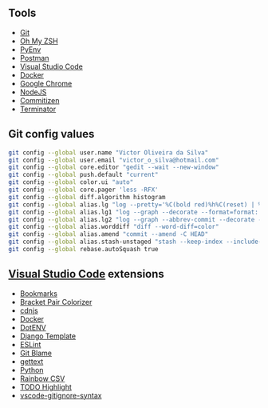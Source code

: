 
## Tools

- [Git](https://git-scm.com/book/en/v2/Getting-Started-Installing-Git)
- [Oh My ZSH](https://github.com/robbyrussell/oh-my-zsh)
- [PyEnv](https://github.com/pyenv/pyenv)
- [Postman](https://www.getpostman.com/apps)
- [Visual Studio Code](https://code.visualstudio.com/download)
- [Docker](https://www.docker.com/get-docker)
- [Google Chrome](https://www.google.com.br/chrome/)
- [NodeJS](https://nodejs.org/en/download/package-manager/#debian-and-ubuntu-based-linux-distributions)
- [Commitizen](https://github.com/commitizen/cz-cli)
- [Terminator](https://gnometerminator.blogspot.com.br/p/introduction.html)

## Git config values

```bash
git config --global user.name "Victor Oliveira da Silva"
git config --global user.email "victor_o_silva@hotmail.com"
git config --global core.editor "gedit --wait --new-window"
git config --global push.default "current"
git config --global color.ui "auto"
git config --global core.pager 'less -RFX'
git config --global diff.algorithm histogram
git config --global alias.lg "log --pretty='%C(bold red)%h%C(reset) | %C(bold cyan)%d%C(reset) %s %C(bold green)(%cr)%C(reset) %C(bold yellow)[%an]%C(reset)'"
git config --global alias.lg1 "log --graph --decorate --format=format:'%C(bold blue)%h%C(reset) %C(bold yellow)%d%C(reset) %s %C(cyan)%an%C(reset) %C(bold green)(%ar)%C(reset)' --all"
git config --global alias.lg2 "log --graph --abbrev-commit --decorate --format=format:'%C(bold blue)%h%C(reset) - %C(bold green)(%ar)%C(reset) %C(white)%s%C(reset) %C(dim white)- %an%C(reset)%C(bold yellow)%d%C(reset)'"
git config --global alias.worddiff "diff --word-diff=color"
git config --global alias.amend "commit --amend -C HEAD"
git config --global alias.stash-unstaged "stash --keep-index --include-untracked"
git config --global rebase.autoSquash true
```
## [Visual Studio Code](https://code.visualstudio.com/) extensions

- [Bookmarks](https://marketplace.visualstudio.com/items?itemName=alefragnani.Bookmarks)
- [Bracket Pair Colorizer](https://marketplace.visualstudio.com/items?itemName=CoenraadS.bracket-pair-colorizer)
- [cdnjs](https://marketplace.visualstudio.com/items?itemName=JakeWilson.vscode-cdnjs)
- [Docker](https://marketplace.visualstudio.com/items?itemName=PeterJausovec.vscode-docker)
- [DotENV](https://marketplace.visualstudio.com/items?itemName=mikestead.dotenv)
- [Django Template](https://marketplace.visualstudio.com/items?itemName=bibhasdn.django-html)
- [ESLint](https://marketplace.visualstudio.com/items?itemName=dbaeumer.vscode-eslint)
- [Git Blame](https://marketplace.visualstudio.com/items?itemName=waderyan.gitblame)
- [gettext](https://marketplace.visualstudio.com/items?itemName=mrorz.language-gettext)
- [Python](https://marketplace.visualstudio.com/items?itemName=ms-python.python)
- [Rainbow CSV](https://marketplace.visualstudio.com/items?itemName=mechatroner.rainbow-csv)
- [TODO Highlight](https://marketplace.visualstudio.com/items?itemName=wayou.vscode-todo-highlight)
- [vscode-gitignore-syntax](https://marketplace.visualstudio.com/items?itemName=dunstontc.vscode-gitignore-syntax)
